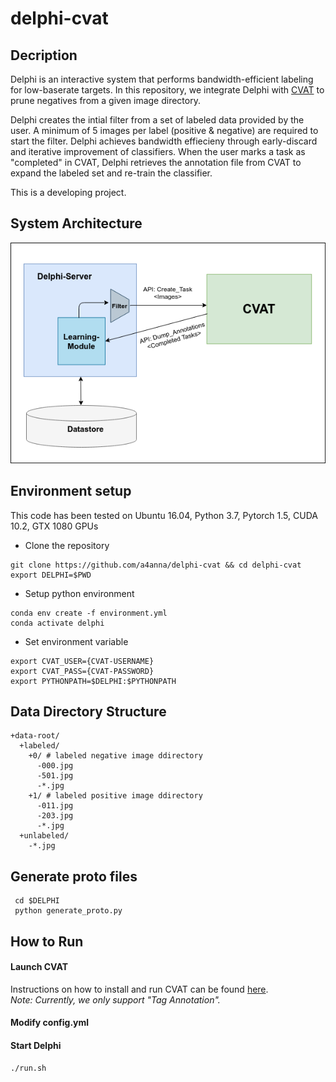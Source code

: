 # delphi-cvat

## Decription 
Delphi is an interactive system that performs bandwidth-efficient
labeling for low-baserate targets. In this repository, we integrate Delphi with
[CVAT](https://github.com/openvinotoolkit/cvat) to prune negatives
from a given image directory.

Delphi creates the intial filter from a set of labeled data
provided by the user. A minimum of 5 images per label (positive &
negative) are required to start the filter. Delphi achieves
bandwidth effiecieny through early-discard and iterative
improvement of classifiers. When the user marks a task as
"completed" in CVAT, Delphi retrieves the annotation file from CVAT
to expand the labeled set and re-train the classifier.

This is a developing project.

## System Architecture
<p align="center">
  <img src="delphi-arch.png", alt="Delphi-CVAT Architecture">
</p>


## Environment setup
This code has been tested on Ubuntu 16.04, Python 3.7, Pytorch 1.5, CUDA 10.2, GTX 1080 GPUs

- Clone the repository 
```
git clone https://github.com/a4anna/delphi-cvat && cd delphi-cvat
export DELPHI=$PWD
```
- Setup python environment
```
conda env create -f environment.yml
conda activate delphi
```
- Set environment variable
```
export CVAT_USER={CVAT-USERNAME}
export CVAT_PASS={CVAT-PASSWORD}
export PYTHONPATH=$DELPHI:$PYTHONPATH
```
## Data Directory Structure
```
+data-root/  
  +labeled/  
    +0/ # labeled negative image ddirectory  
      -000.jpg  
      -501.jpg  
      -*.jpg     
    +1/ # labeled positive image ddirectory  
      -011.jpg  
      -203.jpg  
      -*.jpg  
  +unlabeled/  
    -*.jpg  
```   
## Generate proto files
```
 cd $DELPHI
 python generate_proto.py
```
## How to Run

#### Launch CVAT  
Instructions on how to install and run CVAT can be found [here](https://github.com/openvinotoolkit/cvat/blob/develop/cvat/apps/documentation/installation.md).   
*Note: Currently, we only support "Tag Annotation".*

#### Modify config.yml

#### Start Delphi 
```
./run.sh
``` 

